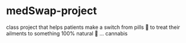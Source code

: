 # medSwap-project
class project that helps patients make a switch from pills 💊 to treat their ailments to something 100% natural 🌱 ... cannabis 
